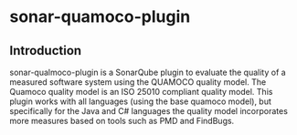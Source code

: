 # sonar-quamoco-plugin

## Introduction
sonar-qualmoco-plugin is a SonarQube plugin to evaluate the quality of a measured software system using the QUAMOCO quality model.
The Quamoco quality model is an ISO 25010 compliant quality model.
This plugin works with all languages (using the base quamoco model), but specifically for the Java and C# languages the quality model
incorporates more measures based on tools such as PMD and FindBugs.